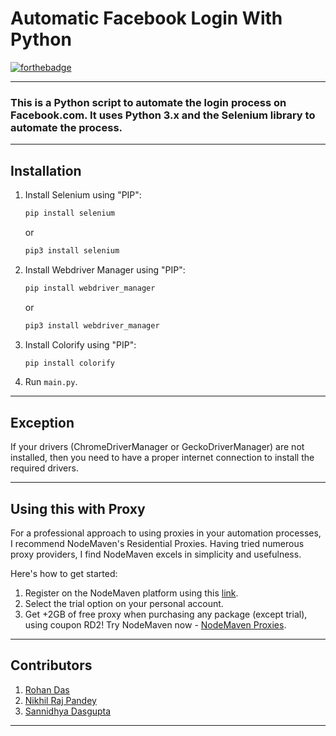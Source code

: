 # Automatic Facebook Login With Python
[![forthebadge](https://forthebadge.com/images/badges/made-with-python.svg)](https://forthebadge.com)

---

### This is a Python script to automate the login process on Facebook.com. It uses Python 3.x and the Selenium library to automate the process.

---

## Installation

1. Install Selenium using "PIP":
   ```sh
   pip install selenium
   ```
   or
   ```sh
   pip3 install selenium
   ```

2. Install Webdriver Manager using "PIP":
   ```sh
   pip install webdriver_manager
   ```
   or
   ```sh
   pip3 install webdriver_manager
   ```

3. Install Colorify using "PIP":
   ```sh
   pip install colorify
   ```

4. Run `main.py`.

---

## Exception

If your drivers (ChromeDriverManager or GeckoDriverManager) are not installed, then you need to have a proper internet connection to install the required drivers.

---

## Using this with Proxy

For a professional approach to using proxies in your automation processes, I recommend NodeMaven's Residential Proxies. Having tried numerous proxy providers, I find NodeMaven excels in simplicity and usefulness.

Here's how to get started:

1. Register on the NodeMaven platform using this [link](https://go.nodemaven.com/rohandas).
2. Select the trial option on your personal account.
3. Get +2GB of free proxy when purchasing any package (except trial), using coupon RD2! Try NodeMaven now - [NodeMaven Proxies](https://go.nodemaven.com/rohandas).

---

## Contributors

1. [Rohan Das](https://rohandas28.github.io/)
2. [Nikhil Raj Pandey](https://github.com/NikhilRajPandey)
3. [Sannidhya Dasgupta](https://github.com/Sannidhya127)

---

